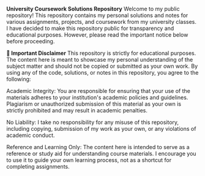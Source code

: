 **University Coursework Solutions Repository**
Welcome to my public repository! This repository contains my personal solutions and notes for various assignments, projects, and coursework from my university classes. I have decided to make this repository public for transparency and educational purposes. However, please read the important notice below before proceeding.

**🚨 Important Disclaimer**
This repository is strictly for educational purposes. The content here is meant to showcase my personal understanding of the subject matter and should not be copied or submitted as your own work. By using any of the code, solutions, or notes in this repository, you agree to the following:

Academic Integrity: You are responsible for ensuring that your use of the materials adheres to your institution's academic policies and guidelines. Plagiarism or unauthorized submission of this material as your own is strictly prohibited and may result in academic penalties.

No Liability: I take no responsibility for any misuse of this repository, including copying, submission of my work as your own, or any violations of academic conduct.

Reference and Learning Only: The content here is intended to serve as a reference or study aid for understanding course materials. I encourage you to use it to guide your own learning process, not as a shortcut for completing assignments.